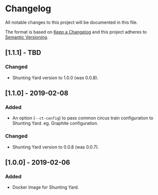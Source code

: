 # Changelog
All notable changes to this project will be documented in this file.

The format is based on [Keep a Changelog](http://keepachangelog.com/en/1.0.0/) and this project adheres to [Semantic Versioning](http://semver.org/spec/v2.0.0.html).

## [1.1.1] - TBD
### Changed
- Shunting Yard version to 1.0.0 (was 0.0.8).

## [1.1.0] - 2019-02-08
### Added
- An option (`--ct-config`) to pass common circus train configuration to Shunting Yard. eg. Graphite configuration.

### Changed
- Shunting Yard version to 0.0.8 (was 0.0.7).

## [1.0.0] - 2019-02-06
### Added
- Docker Image for Shunting Yard.
